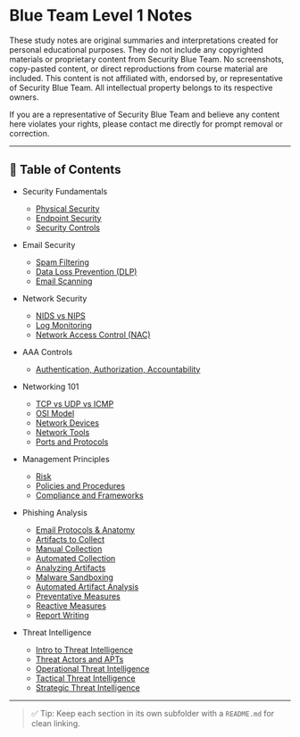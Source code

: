 # Blue Team Level 1 Notes

These study notes are original summaries and interpretations created for personal educational purposes. They do not include any copyrighted materials or proprietary content from Security Blue Team. No screenshots, copy-pasted content, or direct reproductions from course material are included. This content is not affiliated with, endorsed by, or representative of Security Blue Team. All intellectual property belongs to its respective owners.

If you are a representative of Security Blue Team and believe any content here violates your rights, please contact me directly for prompt removal or correction.

---

## 📘 Table of Contents

- Security Fundamentals  
  - [Physical Security](./Security%20Fundamentals/Physical%20Security/README.md)  
  - [Endpoint Security](./Security%20Fundamentals/Endpoint%20Security/README.md)  
  - [Security Controls](./Security%20Fundamentals/Security%20Controls/README.md)  

- Email Security  
  - [Spam Filtering](./Email%20Security/Spam%20Filtering/README.md)  
  - [Data Loss Prevention (DLP)](./Email%20Security/Data%20Loss%20Prevention%20(DLP)/README.md)  
  - [Email Scanning](./Email%20Security/Email%20Scanning/README.md)  

- Network Security  
  - [NIDS vs NIPS](./Network%20Security/NIDS%20vs%20NIPS/README.md)  
  - [Log Monitoring](./Network%20Security/Log%20Monitoring/README.md)  
  - [Network Access Control (NAC)](./Network%20Security/Network%20Access%20Control%20(NAC)/README.md)  

- AAA Controls  
  - [Authentication, Authorization, Accountability](./Authentication%2C%20Authorization%2C%20Accountability/README.md)  

- Networking 101  
  - [TCP vs UDP vs ICMP](./Networking%20101/TCP%20vsUDP%20vs%20ICMP/README.md)  
  - [OSI Model](./Networking%20101/OSI%20Model/README.md)  
  - [Network Devices](./Networking%20101/Network%20Devices/README.md)  
  - [Network Tools](./Networking%20101/Network%20Tools/README.md)  
  - [Ports and Protocols](./Networking%20101/Ports%20and%20Protocols/README.md)  

- Management Principles  
  - [Risk](./Management%20Principles/Risk/README.md)  
  - [Policies and Procedures](./Management%20Principles/Policies%20and%20Procedures/README.md)  
  - [Compliance and Frameworks](./Management%20Principles/Compliance%20and%20Frameworks/README.md)  

- Phishing Analysis  
  - [Email Protocols & Anatomy](./Phishing%20Analysis/Email%20Protocols%20%26%20Anatomy/README.md)  
  - [Artifacts to Collect](./Phishing%20Analysis/Artifacts%20to%20Collect/README.md)  
  - [Manual Collection](./Phishing%20Analysis/Manual%20Collection/README.md)  
  - [Automated Collection](./Phishing%20Analysis/Automated%20Collection/README.md)  
  - [Analyzing Artifacts](./Phishing%20Analysis/Analyzing%20Artifacts/README.md)  
  - [Malware Sandboxing](./Phishing%20Analysis/Malware%20Sandboxing/README.md)  
  - [Automated Artifact Analysis](./Phishing%20Analysis/Automated%20Artifact%20Analysis/README.md)  
  - [Preventative Measures](./Phishing%20Analysis/Preventative%20Measures/README.md)  
  - [Reactive Measures](./Phishing%20Analysis/Reactive%20Measures/README.md)  
  - [Report Writing](./Phishing%20Analysis/Report%20Writing/README.md)  

- Threat Intelligence  
  - [Intro to Threat Intelligence](./Threat%20Intelligence/Intro%20to%20Threat%20Intelligence/README.md)  
  - [Threat Actors and APTs](./Threat%20Intelligence/Threat%20Actors%20and%20APTs/README.md)  
  - [Operational Threat Intelligence](./Threat%20Intelligence/Operational%20Threat%20Intelligence/README.md)  
  - [Tactical Threat Intelligence](./Threat%20Intelligence/Tactical%20Threat%20Intelligence/README.md)  
  - [Strategic Threat Intelligence](./Threat%20Intelligence/Strategic%20Threat%20Intelligence/README.md)  

   
---

> ✅ Tip: Keep each section in its own subfolder with a `README.md` for clean linking.
